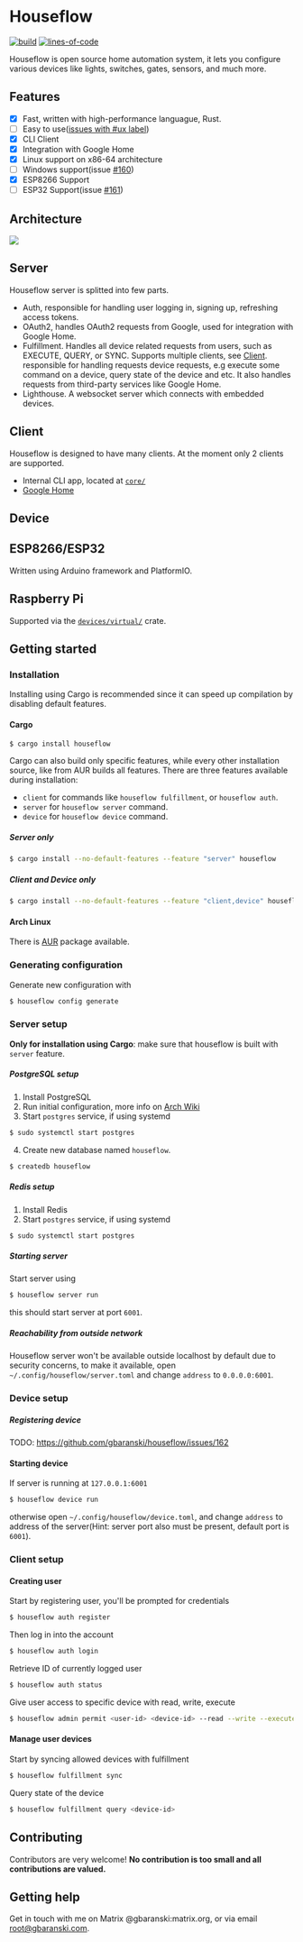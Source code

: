 # Houseflow

[![build](https://img.shields.io/github/workflow/status/gbaranski/houseflow/CI)](https://github.com/gbaranski/houseflow/actions?query=workflow%3ACI)
[![lines-of-code](https://img.shields.io/tokei/lines/github/gbaranski/houseflow)](https://github.com/gbaranski/houseflow)


Houseflow is open source home automation system, it lets you configure various devices like lights, switches, gates, sensors, and much more.

## Features

- [x] Fast, written with high-performance languague, Rust.
- [ ] Easy to use([issues with #ux label](https://github.com/gbaranski/houseflow/issues?q=is%3Aissue+label%3Aux+))
- [x] CLI Client
- [x] Integration with Google Home
- [x] Linux support on x86-64 architecture
- [ ] Windows support(issue [#160](https://github.com/gbaranski/houseflow/issues/160))
- [x] ESP8266 Support 
- [ ] ESP32 Support(issue [#161](https://github.com/gbaranski/houseflow/issues/161))

## Architecture

<img src="/docs/architecture.svg">

## Server

Houseflow server is splitted into few parts.

- Auth, responsible for handling user logging in, signing up, refreshing access tokens.
- OAuth2, handles OAuth2 requests from Google, used for integration with Google Home.
- Fulfillment. Handles all device related requests from users, such as EXECUTE, QUERY, or SYNC. Supports multiple clients, see [Client](#Client).
responsible for handling requests device requests, e.g execute some command on a device, query state of the device and etc. It also handles requests from third-party services like Google Home.
- Lighthouse. A websocket server which connects with embedded devices.

## Client

Houseflow is designed to have many clients. At the moment only 2 clients are supported.

- Internal CLI app, located at [`core/`](./core)
- [Google Home](https://developers.google.com/assistant/smarthome/overview)

## Device

## ESP8266/ESP32

Written using Arduino framework and PlatformIO.

## Raspberry Pi

Supported via the [`devices/virtual/`](devices/virtual) crate.

## Getting started

### Installation

Installing using Cargo is recommended since it can speed up compilation by disabling default features.

#### Cargo

```bash
$ cargo install houseflow
```

Cargo can also build only specific features, while every other installation source, like from AUR builds all features. There are three features available during installation:
- `client` for commands like `houseflow fulfillment`, or `houseflow auth`.
- `server` for `houseflow server` command.
- `device` for `houseflow device` command.

##### Server only

```bash
$ cargo install --no-default-features --feature "server" houseflow
```

##### Client and Device only

```bash
$ cargo install --no-default-features --feature "client,device" houseflow
```

#### Arch Linux

There is [AUR](https://aur.archlinux.org/packages/houseflow-git/) package available.

### Generating configuration

Generate new configuration with
```bash
$ houseflow config generate
```


### Server setup
**Only for installation using Cargo**: make sure that houseflow is built with `server` feature.

##### PostgreSQL setup

1. Install PostgreSQL
2. Run initial configuration, more info on [Arch Wiki](https://wiki.archlinux.org/title/PostgreSQL#Initial_configuration)
3. Start `postgres` service, if using systemd
```bash
$ sudo systemctl start postgres
```
4. Create new database named `houseflow`.
```bash
$ createdb houseflow
```

##### Redis setup

1. Install Redis
2. Start `postgres` service, if using systemd
```bash
$ sudo systemctl start postgres
```

##### Starting server
Start server using

```bash
$ houseflow server run
```
this should start server at port `6001`.

##### Reachability from outside network

Houseflow server won't be available outside localhost by default due to security concerns, to make it available, open `~/.config/houseflow/server.toml` and change `address` to `0.0.0.0:6001`.

### Device setup

##### Registering device

TODO: https://github.com/gbaranski/houseflow/issues/162

#### Starting device

If server is running at `127.0.0.1:6001`

```bash
$ houseflow device run
```
otherwise open `~/.config/houseflow/device.toml`, and change `address` to address of the server(Hint: server port also must be present, default port is `6001`).

### Client setup

#### Creating user

Start by registering user, you'll be prompted for credentials
```bash
$ houseflow auth register
```

Then log in into the account
```bash
$ houseflow auth login
```

Retrieve ID of currently logged user
```bash
$ houseflow auth status
```

Give user access to specific device with read, write, execute
```bash
$ houseflow admin permit <user-id> <device-id> --read --write --execute
```

#### Manage user devices

Start by syncing allowed devices with fulfillment
```bash
$ houseflow fulfillment sync
```

Query state of the device
```bash
$ houseflow fulfillment query <device-id>
```

## Contributing
Contributors are very welcome! **No contribution is too small and all contributions are valued.**

## Getting help

Get in touch with me on Matrix @gbaranski:matrix.org, or via email root@gbaranski.com.
